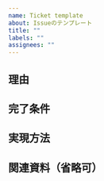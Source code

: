 ```yaml
---
name: Ticket template
about: Issueのテンプレート
title: ""
labels: ""
assignees: ""
---
```


## 理由

## 完了条件

## 実現方法

## 関連資料（省略可）